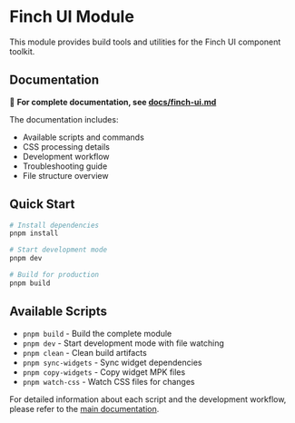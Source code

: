 # Finch UI Module

This module provides build tools and utilities for the Finch UI component toolkit.

## Documentation

📖 **For complete documentation, see [docs/finch-ui.md](../../docs/finch-ui.md)**

The documentation includes:

- Available scripts and commands
- CSS processing details
- Development workflow
- Troubleshooting guide
- File structure overview

## Quick Start

```bash
# Install dependencies
pnpm install

# Start development mode
pnpm dev

# Build for production
pnpm build
```

## Available Scripts

- `pnpm build` - Build the complete module
- `pnpm dev` - Start development mode with file watching
- `pnpm clean` - Clean build artifacts
- `pnpm sync-widgets` - Sync widget dependencies
- `pnpm copy-widgets` - Copy widget MPK files
- `pnpm watch-css` - Watch CSS files for changes

For detailed information about each script and the development workflow, please refer to the [main documentation](../../docs/finch-ui.md).
